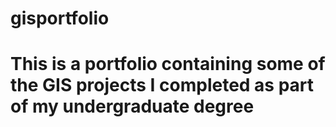 # gisportfolio
# This is a portfolio containing some of the GIS projects I completed as part of my undergraduate degree
